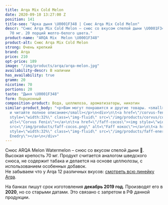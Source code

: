 ```yaml
---
title: Arqa Mix Cold Melon
date: 2020-09-10 13:27:00 Z
position: 141
title-seo: "Арка дыня \U0001F348 | Снюс Arqa Mix Cold Melon"
descr: "Снюс Arqa Mix Cold Melon – снюс со вкусом спелой дыни \U0001F348. Крепость
  70 мг. 20 порций желто-белого цвета."
product-name: "ARQA Mix  Melon \U0001F348"
product-alt: Снюс Arqa Mix Cold Melon
strong: Очень крепкий
brand: Arqa
price: 210
opt-price: 189
image: "/img/products/arqa/arqa-melon.jpg"
availability-descr: В наличии
has_availability: true
gramm: 20
nicotine: 70
portions: 20
taste: "Дыня \U0001F348"
form: Порционный
composition-product: Вода, целлюлоза, ароматизаторы, никотин
similar-product_body: "<p>Вам могут понравится и другие товары. <small>Жмите на картинки
  и читайте полное описание</small></p>\n<div>\n\t<a href=\"/corvus-fenix-barberry\"><img
  style=\"width:32%\" class=\"img-fluid\" src=\"/img/products/corvus/corvus-fenix.png\"
  alt=\"Corvus Fenix\"></a>\n\t<a href=\"/faff-cocos\"><img style=\"width:32%\" class=\"img-fluid\"
  src=\"/img/products/faff-cocos.png\" alt=\"Faff кокос\"></a>\n\t<a href=\"/faff-snus-energy\"><img
  style=\"width:32%\" class=\"img-fluid\" src=\"/img/products/faff-energy.png\" alt=\"Faff
  Enedry\"></a>\n</div>"
---
```


Снюс ARQA Melon Watermelon – снюс со вкусом спелой дыни 🍈. Высокая крепость 70 мг. Продукт считается аналогом шведского снюса, не содержит табака и делается на основе целлюлозы, с использованием особенных добавок.<br>
Не забываем что у Arqa 12 различных вкусов: [смотреть всю линейку Arqa](/arqa).

На банках пишут срок изготовления **декабрь 2019 год**. Производят его в **2020**, но со старыми датами. Это связано с запретом в РФ данной продукции.